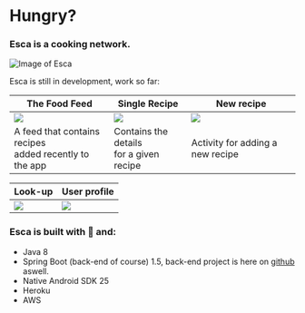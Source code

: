  # Hungry?
 ### Esca is a cooking network.
 
![Image of Esca](https://user-images.githubusercontent.com/12183061/28490839-40840324-6ee4-11e7-8b77-5c87a3f3c33e.png)

Esca is still in development, work so far:<br/>


The Food Feed | Single Recipe| New recipe
------------ | -------------| -------------
<img src="https://user-images.githubusercontent.com/12183061/28490788-e67e98ea-6ee2-11e7-9821-71641666a68b.png"/> | <img src="https://user-images.githubusercontent.com/12183061/28490789-e7e6128a-6ee2-11e7-883f-7a834ae14df3.png"/> | <img src="https://user-images.githubusercontent.com/12183061/28247695-e0ca5e04-6a35-11e7-940b-58f8f0de2c78.png"/>
A feed that contains recipes <br/>added recently to the app  | Contains the details <br/>for a given recipe | Activity for adding a new recipe

Look-up | User profile
------------ | -------------
<img src="https://user-images.githubusercontent.com/12183061/28490790-eab0ce60-6ee2-11e7-9a66-20c8b0e58e37.png"/> | <img src="https://user-images.githubusercontent.com/12183061/27520262-66ba4e20-59f6-11e7-853c-6f59f56af808.png"/>

### Esca is built with :green_heart: and:
  - Java 8
  - Spring Boot (back-end of course) 1.5, back-end project is here on [github](https://github.com/ChmHsm/RecipesWS) aswell.
  - Native Android SDK 25
  - Heroku
  - AWS
